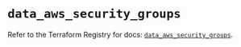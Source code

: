 # `data_aws_security_groups`

Refer to the Terraform Registry for docs: [`data_aws_security_groups`](https://registry.terraform.io/providers/hashicorp/aws/6.8.0/docs/data-sources/security_groups).
